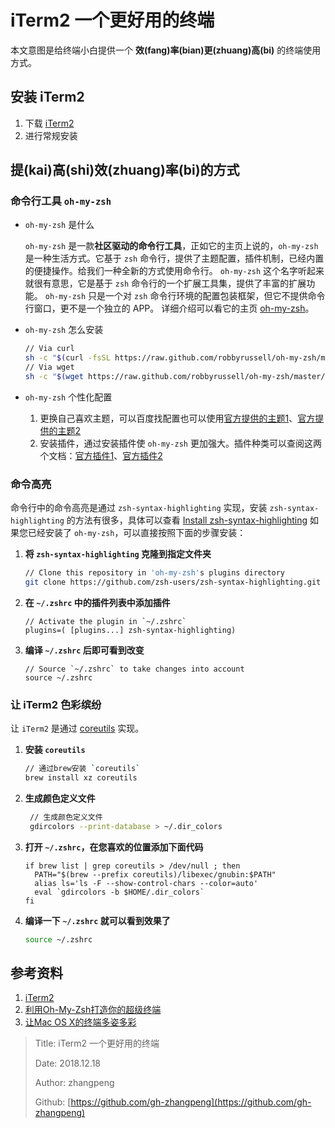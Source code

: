 # iTerm2 一个更好用的终端

本文意图是给终端小白提供一个 **效\(fang\)率\(bian\)更\(zhuang\)高\(bi\)** 的终端使用方式。

## 安装 iTerm2

1. 下载 [iTerm2](https://iterm2.com/downloads.html)
2. 进行常规安装

## 提\(kai\)高\(shi\)效\(zhuang\)率\(bi\)的方式

### 命令行工具 `oh-my-zsh`

* `oh-my-zsh` 是什么

  `oh-my-zsh` 是一款**社区驱动的命令行工具**，正如它的主页上说的，`oh-my-zsh` 是一种生活方式。它基于 `zsh` 命令行，提供了主题配置，插件机制，已经内置的便捷操作。给我们一种全新的方式使用命令行。 `oh-my-zsh` 这个名字听起来就很有意思，它是基于 `zsh` 命令行的一个扩展工具集，提供了丰富的扩展功能。 `oh-my-zsh` 只是一个对 `zsh` 命令行环境的配置包装框架，但它不提供命令行窗口，更不是一个独立的 APP。 详细介绍可以看它的主页 [oh-my-zsh](https://ohmyz.sh/)。

* `oh-my-zsh` 怎么安装

  ```bash
  // Via curl
  sh -c "$(curl -fsSL https://raw.github.com/robbyrussell/oh-my-zsh/master/tools/install.sh)"
  // Via wget
  sh -c "$(wget https://raw.github.com/robbyrussell/oh-my-zsh/master/tools/install.sh -O -)"
  ```

* `oh-my-zsh` 个性化配置 

    1. 更换自己喜欢主题，可以百度找配置也可以使用[官方提供的主题1](https://github.com/robbyrussell/oh-my-zsh/wiki/themes)、[官方提供的主题2](https://github.com/robbyrussell/oh-my-zsh/wiki/External-themes) 
    2. 安装插件，通过安装插件使 `oh-my-zsh` 更加强大。插件种类可以查阅这两个文档：[官方插件1](https://github.com/robbyrussell/oh-my-zsh/wiki/Plugins)、[官方插件2](https://github.com/robbyrussell/oh-my-zsh/wiki/Plugins-Overview)

### 命令高亮

命令行中的命令高亮是通过 `zsh-syntax-highlighting` 实现，安装 `zsh-syntax-highlighting` 的方法有很多，具体可以查看 [Install zsh-syntax-highlighting](https://github.com/zsh-users/zsh-syntax-highlighting/blob/master/INSTALL.md) 如果您已经安装了 `oh-my-zsh`，可以直接按照下面的步骤安装：

1. **将 `zsh-syntax-highlighting` 克隆到指定文件夹**

   ```bash
   // Clone this repository in 'oh-my-zsh's plugins directory
   git clone https://github.com/zsh-users/zsh-syntax-highlighting.git ${ZSH_CUSTOM:-~/.oh-my-zsh/custom}/plugins/zsh-syntax-highlighting
   ```

2. **在 `~/.zshrc` 中的插件列表中添加插件**

   ```text
   // Activate the plugin in `~/.zshrc`
   plugins=( [plugins...] zsh-syntax-highlighting)
   ```

3. **编译 `~/.zshrc` 后即可看到改变**

   ```text
   // Source `~/.zshrc` to take changes into account
   source ~/.zshrc
   ```

### 让 iTerm2 色彩缤纷

让 `iTerm2` 是通过 [coreutils](https://blog.csdn.net/lengye7/article/details/80270379) 实现。

1. **安装 `coreutils`**

   ```bash
   // 通过brew安装 `coreutils`
   brew install xz coreutils
   ```

2. **生成颜色定义文件**

   ```bash
    // 生成颜色定义文件
    gdircolors --print-database > ~/.dir_colors
   ```

3. **打开 `~/.zshrc`，在您喜欢的位置添加下面代码**

   ```text
   if brew list | grep coreutils > /dev/null ; then
     PATH="$(brew --prefix coreutils)/libexec/gnubin:$PATH"
     alias ls='ls -F --show-control-chars --color=auto'
     eval `gdircolors -b $HOME/.dir_colors`
   fi
   ```

4. **编译一下 `~/.zshrc` 就可以看到效果了**

   ```bash
   source ~/.zshrc
   ```

## 参考资料

1. [iTerm2](https://iterm2.com/)
2. [利用Oh-My-Zsh打造你的超级终端](https://blog.csdn.net/czg13548930186/article/details/72858289)
3. [让Mac OS X的终端多姿多彩](http://linfan.info/blog/2012/02/27/colorful-terminal-in-mac/)

> Title: iTerm2 一个更好用的终端
>
> Date: 2018.12.18
>
> Author: zhangpeng
>
> Github: [https://github.com/gh-zhangpeng](https://github.com/gh-zhangpeng)

